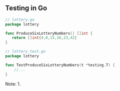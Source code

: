 ## Testing in Go

```Go
// lottery.go
package lottery

func ProduceSixLotteryNumbers() []int {
   return []int{4,8,15,16,23,42}
}
```

```Go
// lottery_test.go
package lottery

func TestProduceSixLotteryNumbers(t *testing.T) {
    //...
}
```

Note:
1. 
